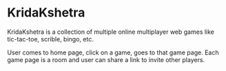 # KridaKshetra
KridaKshetra is a collection of multiple online multiplayer web games like tic-tac-toe, scrible, bingo, etc.

User comes to home page, click on a game, goes to that game page.
Each game page is a room and user can share a link to invite other players.

